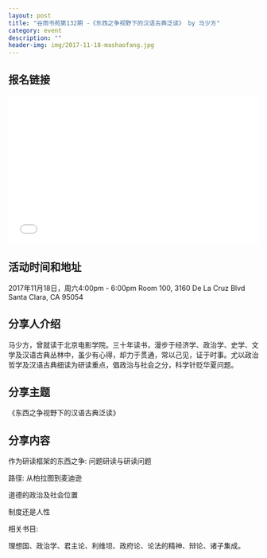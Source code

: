 ```yaml
---
layout: post
title: "谷雨书苑第132期 -《东西之争视野下的汉语古典泛读》 by 马少方"
category: event
description: ""
header-img: img/2017-11-18-mashaofang.jpg
---
```


## 报名链接
<div style="width:100%; text-align:left;" ><iframe src="//eventbrite.com/tickets-external?eid=39859832833&ref=etckt" frameborder="0" height="300" width="100%" vspace="0" hspace="0" marginheight="5" marginwidth="5" scrolling="auto" allowtransparency="true"></iframe></div>

## 活动时间和地址
2017年11月18日，周六4:00pm - 6:00pm
Room 100, 3160 De La Cruz Blvd Santa Clara, CA 95054

## 分享人介绍
马少方，曾就读于北京电影学院。三十年读书，漫步于经济学、政治学、史学、文学及汉语古典丛林中，虽少有心得，却力于贯通，常以己见，证于时事。尤以政治哲学及汉语古典细读为研读重点，倡政治与社会之分，科学针贬华夏问题。

## 分享主题

《东西之争视野下的汉语古典泛读》


## 分享内容 

作为研读框架的东西之争: 问题研读与研读问题

路径: 从柏拉图到麦迪逊

道德的政治及社会位置

制度还是人性

相关书目:

理想国、政治学、君主论、利维坦、政府论、论法的精神、辩论、诸子集成。
